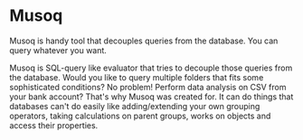 # Musoq
Musoq is handy tool that decouples queries from the database. You can query whatever you want.

Musoq is SQL-query like evaluator that tries to decouple those queries from the database. Would you like to query multiple folders that fits some sophisticated conditions? No problem! Perform data analysis on CSV from your bank account? That's why Musoq was created for. It can do things that databases can't do easily like adding/extending your own grouping operators, taking calculations on parent groups, works on objects and access their properties.
